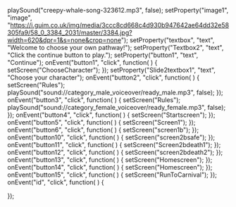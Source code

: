 playSound("creepy-whale-song-323612.mp3", false);
setProperty("image1", "image", "https://i.guim.co.uk/img/media/3ccc8cd668c4d930b947642ae64dd32e58305fa9/58_0_3384_2031/master/3384.jpg?width=620&dpr=1&s=none&crop=none");
setProperty("textbox", "text", "Welcome to choose your own pathway!");
setProperty("Textbox2", "text", "Click the continue button to play.");
setProperty("button1", "text", "Continue");
onEvent("button1", "click", function( ) {
  setScreen("ChooseCharacter");
});
setProperty("Slide2textbox1", "text", "Choose your character");
onEvent("button2", "click", function( ) {
  setScreen("Rules");
  playSound("sound://category_male_voiceover/ready_male.mp3", false);
});
onEvent("button3", "click", function( ) {
  setScreen("Rules");
  playSound("sound://category_female_voiceover/ready_female.mp3", false);
});
onEvent("button4", "click", function( ) {
  setScreen("Startscreen");
});
onEvent("button5", "click", function( ) {
  setScreen("Screen1");
});
onEvent("button6", "click", function( ) {
  setScreen("screen1b");
});
onEvent("button10", "click", function( ) {
  setScreen("screen2bsafe");
});
onEvent("button11", "click", function( ) {
  setScreen("Screen2bdeath1");
});
onEvent("button12", "click", function( ) {
  setScreen("screen2bdeath2");
});
onEvent("button13", "click", function( ) {
  setScreen("Homescreen");
});
onEvent("button14", "click", function( ) {
  setScreen("Homescreen");
});
onEvent("button15", "click", function( ) {
  setScreen("RunToCarnival");
});
onEvent("id", "click", function( ) {
  
});
